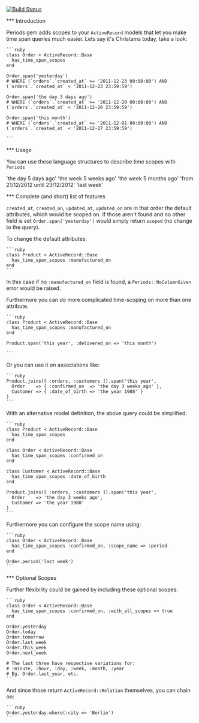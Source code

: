 [![Build
Status](https://secure.travis-ci.org/chochkov/activerecord-periodic.png)](https://secure.travis-ci.org/chochkov/activerecord-periodic.png)

*** Introduction

Periods gem adds scopes to your `ActiveRecord` models that let you make time span queries
much easier. Lets say it's Christams today, take a look:

    ```ruby
    class Order < ActiveRecord::Base
      has_time_span_scopes
    end

    Order.span('yesterday')
    # WHERE (`orders`.`created_at` >= '2011-12-23 00:00:00') AND (`orders`.`created_at` < '2011-12-23 23:59:59')

    Order.span('the day 3 days ago')
    # WHERE (`orders`.`created_at` >= '2011-12-20 00:00:00') AND (`orders`.`created_at` < '2011-12-20 23:59:59')

    Order.span('this month')
    # WHERE (`orders`.`created_at` >= '2011-12-01 00:00:00') AND (`orders`.`created_at` < '2011-12-27 23:59:59')

    ```

*** Usage

You can use these language structures to describe time scopes with `Periods`

'the day 5 days ago'
'the week 5 weeks ago'
'the week 5 months ago'
'from 21/12/2012 until 23/12/2012'
'last week'

*** Complete (and short) list of features

`created_at`, `created_on`, `updated_at`, `updated_on` are in that order the
default attributes, which would be scoped on. If those aren't found and no
other field is set `Order.span('yesterday')` would simply return `scoped`
(no change to the query).

To change the default attributes:

    ```ruby
    class Product < ActiveRecord::Base
      has_time_span_scopes :manufactured_on
    end
    ```

In this case if no `:manufactured_on` field is found, a `Periods::NoColumnGiven`
error would be raised.

Furthermore you can do more complicated time-scoping on more than one attribute.

    ```ruby
    class Product < ActiveRecord::Base
      has_time_span_scopes :manufactured_on
    end

    Product.span('this year', :delivered_on => 'this month')

    ```

Or you can use it on associations like:

    ```ruby
    Product.joins([ :orders, :customers ]).span('this year',
      Order    => { :confirmed_on  => 'the day 3 weeks ago' },
      Customer => { :date_of_birth => 'the year 1980' }
    )
    ```

With an alternative model definition, the above query could be simplified:

    ```ruby
    class Product < ActiveRecord::Base
      has_time_span_scopes
    end

    class Order < ActiveRecord::Base
      has_time_span_scopes :confirmed_on
    end

    class Customer < ActiveRecord::Base
      has_time_span_scopes :date_of_birth
    end

    Product.joins([ :orders, :customers ]).span('this year',
      Order    => 'the day 3 weeks ago',
      Customer => 'the year 1980'
    )
    ```

Furthermore you can configure the scope name using:

    ```ruby
    class Order < ActiveRecord::Base
      has_time_span_scopes :confirmed_on, :scope_name => :period
    end

    Order.period('last week')
    ```

*** Optional Scopes

Further flexibility could be gained by including these optional scopes:

    ```ruby
    class Order < ActiveRecord::Base
      has_time_span_scopes :confirmed_on, :with_all_scopes => true
    end

    Order.yesterday
    Order.today
    Order.tomorrow
    Order.last_week
    Order.this_week
    Order.next_week

    # The last three have respective variations for:
    # :minute, :hour, :day, :week, :month, :year
    # Eg. Order.last_year, etc.
    ```

And since those return `ActiveRecord::Relation` themselves, you can chain on:

    ```ruby
    Order.yesterday.where(:city => 'Berlin')
    ```

